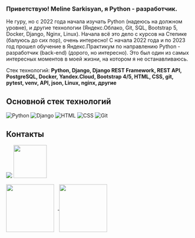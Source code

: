 ### Приветствую! Meline Sarkisyan, я Python - разработчик.
Не гуру, но с 2022 года начала изучать Python (надеюсь на должном уровне),  и другие технологии (Яндекс.Облако, Git, SQL, Bootstrap 5, Docker, Django, Nginx, Linux). 
Начала всё это дело с курсов на Степике (балуюсь до сих пор), очень интересно! C начала 2022 года и по 2023 год прошел обучение в Яндекс.Практикум по направлению Python - разработчик (back-end) (дорого, но интересно). Это был один из самых интересных моментов в моей жизни, на котором я не останавливаюсь.

Стек технологий:
**Python, Django, Django REST Framework, REST API, PostgreSQL, Docker, Yandex.Cloud, Bootstrap 4/5, HTML, CSS, git, pytest, venv, API, json, Linux, nginx, другие**

## Основной стек технологий
![Python](/svg/python.svg)
![Django](/svg/django.svg)
![HTML](/svg/html-5.svg)
![CSS](/svg/css3.svg)
![Git](/svg/git.svg)

## Контакты
[<img src="./svg/telegram.svg">](https://t.me/89187649941)
[<img src="./svg/gmail.svg" width="90px" height="90px">](s.m.m21-08-90@mail.ru)

<div>
<a href="https://github-readme-stats.vercel.app/api?username=themasterid&hide=contribs&show_icons=true&theme=dark">
  <img  align="center" height="130" style="margin-right: 10px" src="https://github-readme-stats.vercel.app/api?username=themasterid&hide=contribs&show_icons=true&theme=dark" />
</a>
<a href="https://github-readme-stats.vercel.app/api/top-langs/?username=themasterid&layout=compact&theme=dark">
  <img align="center" height="130" src="https://github-readme-stats.vercel.app/api/top-langs/?username=themasterid&layout=compact&theme=dark" />
</a>
</div>
